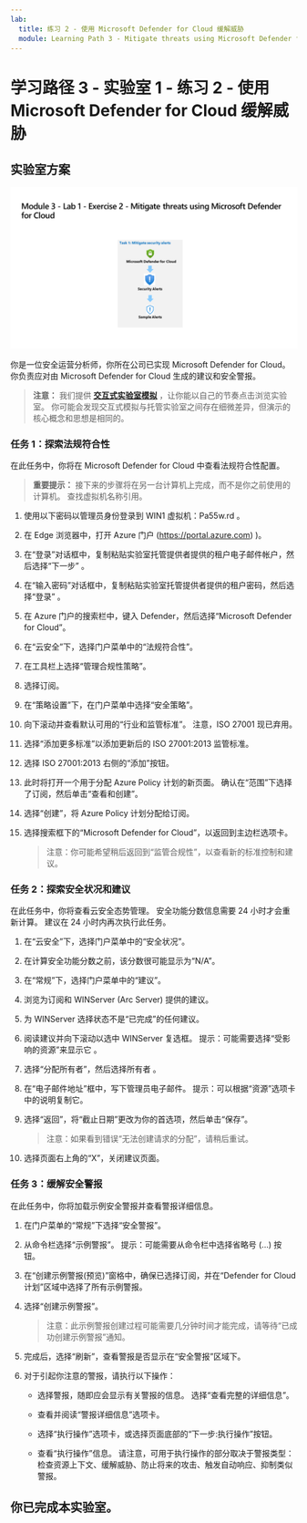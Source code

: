 ```yaml
---
lab:
  title: 练习 2 - 使用 Microsoft Defender for Cloud 缓解威胁
  module: Learning Path 3 - Mitigate threats using Microsoft Defender for Cloud
---
```


# 学习路径 3 - 实验室 1 - 练习 2 - 使用 Microsoft Defender for Cloud 缓解威胁

## 实验室方案

![实验室概述。](../Media/SC-200-Lab_Diagrams_Mod3_L1_Ex2.png)

你是一位安全运营分析师，你所在公司已实现 Microsoft Defender for Cloud。 你负责应对由 Microsoft Defender for Cloud 生成的建议和安全警报。

>**注意：** 我们提供 **[交互式实验室模拟](https://mslabs.cloudguides.com/guides/SC-200%20Lab%20Simulation%20-%20Mitigate%20threats%20using%20Microsoft%20Defender%20for%20Cloud)** ，让你能以自己的节奏点击浏览实验室。 你可能会发现交互式模拟与托管实验室之间存在细微差异，但演示的核心概念和思想是相同的。 


### 任务 1：探索法规符合性

在此任务中，你将在 Microsoft Defender for Cloud 中查看法规符合性配置。 

>**重要提示：** 接下来的步骤将在另一台计算机上完成，而不是你之前使用的计算机。 查找虚拟机名称引用。

1. 使用以下密码以管理员身份登录到 WIN1 虚拟机：Pa55w.rd 。  

1. 在 Edge 浏览器中，打开 Azure 门户 (https://portal.azure.com) )。

1. 在“登录”对话框中，复制粘贴实验室托管提供者提供的租户电子邮件帐户，然后选择“下一步”  。

1. 在“输入密码”对话框中，复制粘贴实验室托管提供者提供的租户密码，然后选择“登录”  。

1. 在 Azure 门户的搜索栏中，键入 Defender，然后选择“Microsoft Defender for Cloud”。

1. 在“云安全”下，选择门户菜单中的“法规符合性”。

1. 在工具栏上选择“管理合规性策略”。

1. 选择订阅。

1. 在“策略设置”下，在门户菜单中选择“安全策略”。

1. 向下滚动并查看默认可用的“行业和监管标准”。 注意，ISO 27001 现已弃用。

1. 选择“添加更多标准”以添加更新后的 ISO 27001:2013 监管标准。

1. 选择 ISO 27001:2013 右侧的“添加”按钮。

1. 此时将打开一个用于分配 Azure Policy 计划的新页面。 确认在“范围”下选择了订阅，然后单击“查看和创建”。

1. 选择“创建”，将 Azure Policy 计划分配给订阅。

1. 选择搜索框下的“Microsoft Defender for Cloud”，以返回到主边栏选项卡。

    >注意：你可能希望稍后返回到“监管合规性”，以查看新的标准控制和建议。


### 任务 2：探索安全状况和建议

在此任务中，你将查看云安全态势管理。  安全功能分数信息需要 24 小时才会重新计算。 建议在 24 小时内再次执行此任务。

1. 在“云安全”下，选择门户菜单中的“安全状况”。

1. 在计算安全功能分数之前，该分数很可能显示为“N/A”。

1. 在“常规”下，选择门户菜单中的“建议”。

1. 浏览为订阅和 WINServer (Arc Server) 提供的建议。

1. 为 WINServer 选择状态不是“已完成”的任何建议。

1. 阅读建议并向下滚动以选中 WINServer 复选框。 提示：可能需要选择“受影响的资源”来显示它 。

1. 选择“分配所有者”，然后选择所有者 。

1. 在“电子邮件地址”框中，写下管理员电子邮件。 提示：可以根据“资源”选项卡中的说明复制它。

1. 选择“返回”，将“截止日期”更改为你的首选项，然后单击“保存”。

    >注意：如果看到错误“无法创建请求的分配”，请稍后重试。

1. 选择页面右上角的“X”，关闭建议页面。


### 任务 3：缓解安全警报

在此任务中，你将加载示例安全警报并查看警报详细信息。


1. 在门户菜单的“常规”下选择“安全警报”。

1. 从命令栏选择“示例警报”。 提示：可能需要从命令栏中选择省略号 (...) 按钮。

1. 在“创建示例警报(预览)”窗格中，确保已选择订阅，并在“Defender for Cloud 计划”区域中选择了所有示例警报。

1. 选择“创建示例警报”。  

    >注意：此示例警报创建过程可能需要几分钟时间才能完成，请等待“已成功创建示例警报”通知。 

1. 完成后，选择“刷新”，查看警报是否显示在“安全警报”区域下。

1. 对于引起你注意的警报，请执行以下操作：

    - 选择警报，随即应会显示有关警报的信息。 选择“查看完整的详细信息”。

    - 查看并阅读“警报详细信息”选项卡。

    - 选择“执行操作”选项卡，或选择页面底部的“下一步:执行操作”按钮。

    - 查看“执行操作”信息。 请注意，可用于执行操作的部分取决于警报类型：检查资源上下文、缓解威胁、防止将来的攻击、触发自动响应、抑制类似警报。

## 你已完成本实验室。
